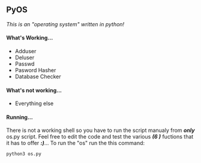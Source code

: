 ## PyOS

*This is an "operating system" written in python!*

#### What's Working...
- Adduser
- Deluser
- Passwd
- Pasword Hasher
- Database Checker

#### What's not working...
- Everything else

#### Running...
There is not a working shell so you have to run the script manualy from ***only*** os.py script.
Feel free to edit the code and test the various ***(6 )*** fuctions that it has to offer ***:)***...
To run the "os" run the this command:
```sh
python3 os.py
```


